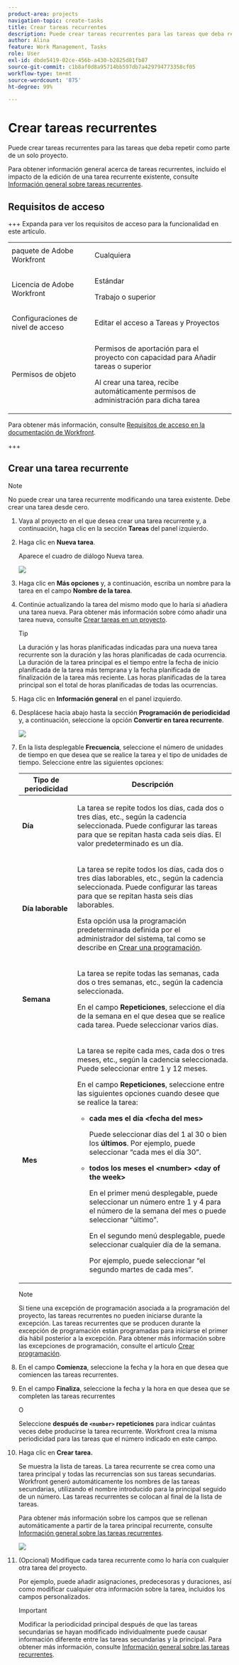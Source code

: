 ```yaml
---
product-area: projects
navigation-topic: create-tasks
title: Crear tareas recurrentes
description: Puede crear tareas recurrentes para las tareas que deba repetir como parte de un solo proyecto.
author: Alina
feature: Work Management, Tasks
role: User
exl-id: dbde5419-02ce-456b-a430-b2825d81fb87
source-git-commit: c1b8af0d8a95714bb597db7a429794773358cf05
workflow-type: tm+mt
source-wordcount: '875'
ht-degree: 99%

---
```


# Crear tareas recurrentes

<!--Audited: 01/2024-->

Puede crear tareas recurrentes para las tareas que deba repetir como parte de un solo proyecto.

Para obtener información general acerca de tareas recurrentes, incluido el impacto de la edición de una tarea recurrente existente, consulte [Información general sobre tareas recurrentes](../../../manage-work/tasks/manage-tasks/recurring-tasks-overview.md).

## Requisitos de acceso

+++ Expanda para ver los requisitos de acceso para la funcionalidad en este artículo.

<table style="table-layout:auto"> 
 <col> 
 <col> 
 <tbody> 
  <tr> 
   <td role="rowheader">paquete de Adobe Workfront</td> 
   <td> <p>Cualquiera</p> </td> 
  </tr> 
  <tr> 
   <td role="rowheader">Licencia de Adobe Workfront</td> 
   <td> <p>Estándar</p> 
   <p>Trabajo o superior</p> </td> 
  </tr> 
  <tr> 
   <td role="rowheader">Configuraciones de nivel de acceso</td> 
   <td> <p>Editar el acceso a Tareas y Proyectos</p> </td> 
  </tr> 
  <tr> 
   <td role="rowheader">Permisos de objeto</td> 
   <td> <p>Permisos de aportación para el proyecto con capacidad para Añadir tareas o superior</p> 
   <p>Al crear una tarea, recibe automáticamente permisos de administración para dicha tarea</p> 
    </td> 
  </tr> 
 </tbody> 
</table>

Para obtener más información, consulte [Requisitos de acceso en la documentación de Workfront](/help/quicksilver/administration-and-setup/add-users/access-levels-and-object-permissions/access-level-requirements-in-documentation.md).

+++

<!--Old:

<table style="table-layout:auto"> 
 <col> 
 <col> 
 <tbody> 
  <tr> 
   <td role="rowheader">Adobe Workfront plan*</td> 
   <td> <p>Any</p> </td> 
  </tr> 
  <tr> 
   <td role="rowheader">Adobe Workfront license*</td> 
   <td> <p>New: Standard</p> 
   <p>Current: Work or higher</p> </td> 
  </tr> 
  <tr> 
   <td role="rowheader">Access level configurations*</td> 
   <td> <p>Edit access to Tasks and Projects</p> </td> 
  </tr> 
  <tr> 
   <td role="rowheader">Object permissions</td> 
   <td> <p>Contribute permissions to the project with ability to Add Tasks or higher</p> 
   <p>When you create a task you automatically receive Manage permissions to the task</p> 
   <p> For information about task permissions, see <a href="../../../workfront-basics/grant-and-request-access-to-objects/share-a-task.md" class="MCXref xref">Share a task </a>.</p>  </td> 
  </tr> 
 </tbody> 
</table>

&#42;To find out what plan, license type, or access you have, contact your Workfront administrator. For more information about access requirements, see [Access requirements in Workfront documentation](/help/quicksilver/administration-and-setup/add-users/access-levels-and-object-permissions/access-level-requirements-in-documentation.md). -->

## Crear una tarea recurrente

>[!NOTE]
>
>No puede crear una tarea recurrente modificando una tarea existente. Debe crear una tarea desde cero.

1. Vaya al proyecto en el que desea crear una tarea recurrente y, a continuación, haga clic en la sección **Tareas** del panel izquierdo.
1. Haga clic en **Nueva tarea**.

   Aparece el cuadro de diálogo Nueva tarea.

   ![](assets/nwe-create-task-small-screen-350x272.png)

1. Haga clic en **Más opciones** y, a continuación, escriba un nombre para la tarea en el campo **Nombre de la tarea**.
1. Continúe actualizando la tarea del mismo modo que lo haría si añadiera una tarea nueva. Para obtener más información sobre cómo añadir una tarea nueva, consulte [Crear tareas en un proyecto](../../../manage-work/tasks/create-tasks/create-tasks-in-project.md).

   >[!TIP]
   >
   >   La duración y las horas planificadas indicadas para una nueva tarea recurrente son la duración y las horas planificadas de cada ocurrencia. La duración de la tarea principal es el tiempo entre la fecha de inicio planificada de la tarea más temprana y la fecha planificada de finalización de la tarea más reciente. Las horas planificadas de la tarea principal son el total de horas planificadas de todas las ocurrencias.

1. Haga clic en **Información general** en el panel izquierdo.
1. Desplácese hacia abajo hasta la sección **Programación de periodicidad** y, a continuación, seleccione la opción **Convertir en tarea recurrente**.

   ![](assets/recurrence-schedule-section-new-recurring-tasks-nwe-350x351.png)

1. En la lista desplegable **Frecuencia**, seleccione el número de unidades de tiempo en que desea que se realice la tarea y el tipo de unidades de tiempo. Seleccione entre las siguientes opciones:

   <table style="table-layout:auto"> 
    <col> 
    <col> 
    <thead> 
     <tr> 
      <th>Tipo de periodicidad</th> 
      <th>Descripción</th> 
     </tr> 
    </thead> 
    <tbody> 
     <tr> 
      <td role="rowheader"><strong>Día</strong> </td> 
      <td> <p>La tarea se repite todos los días, cada dos o tres días, etc., según la cadencia seleccionada. Puede configurar las tareas para que se repitan hasta cada seis días. El valor predeterminado es un día. </p> </td> 
     </tr> 
     <tr> 
      <td role="rowheader"><strong>Día laborable</strong> </td> 
      <td> <p> La tarea se repite todos los días, cada dos o tres días laborables, etc., según la cadencia seleccionada. Puede configurar las tareas para que se repitan hasta seis días laborables.</p> <p>Esta opción usa la programación predeterminada definida por el administrador del sistema, tal como se describe en <a href="../../../administration-and-setup/set-up-workfront/configure-timesheets-schedules/create-schedules.md" class="MCXref xref">Crear una programación</a>.</p> </td> 
     </tr> 
     <tr> 
      <td role="rowheader"><strong>Semana</strong> </td> 
      <td> <p> La tarea se repite todas las semanas, cada dos o tres semanas, etc., según la cadencia seleccionada.</p> <p>En el campo <strong>Repeticiones</strong>, seleccione el día de la semana en el que desea que se realice cada tarea. Puede seleccionar varios días. </p> </td> 
     </tr> 
     <tr> 
      <td role="rowheader"><strong>Mes</strong> </td> 
      <td> <p>La tarea se repite cada mes, cada dos o tres meses, etc., según la cadencia seleccionada. Puede seleccionar entre 1 y 12 meses. </p> <p>En el campo <strong>Repeticiones</strong>, seleccione entre las siguientes opciones cuando desee que se realice la tarea:</p> 
       <ul> 
        <li> <p><strong>cada mes el día &lt;fecha del mes&gt;</strong> </p> <p>Puede seleccionar días del 1 al 30 o bien los <strong>últimos</strong>. Por ejemplo, puede seleccionar “cada mes el día 30”. </p> </li> 
        <li> <p><strong>todos los meses el &lt;number&gt; &lt;day of the week&gt;</strong> </p> <p>En el primer menú desplegable, puede seleccionar un número entre 1 y 4 para el número de la semana del mes o puede seleccionar “último”. </p> <p>En el segundo menú desplegable, puede seleccionar cualquier día de la semana. </p> <p>Por ejemplo, puede seleccionar “el segundo martes de cada mes”. </p> </li> 
       </ul> </td> 
     </tr> 
    </tbody> 
   </table>

   >[!NOTE]
   >
   >Si tiene una excepción de programación asociada a la programación del proyecto, las tareas recurrentes no pueden iniciarse durante la excepción. Las tareas recurrentes que se producen durante la excepción de programación están programadas para iniciarse el primer día hábil posterior a la excepción. Para obtener más información sobre las excepciones de programación, consulte el artículo [Crear programación](../../../administration-and-setup/set-up-workfront/configure-timesheets-schedules/create-schedules.md).

1. En el campo **Comienza**, seleccione la fecha y la hora en que desea que comiencen las tareas recurrentes.
1. En el campo **Finaliza**, seleccione la fecha y la hora en que desea que se completen las tareas recurrentes

   O

   Seleccione **después de `<number>` repeticiones** para indicar cuántas veces debe producirse la tarea recurrente. Workfront crea la misma periodicidad para las tareas que el número indicado en este campo.

1. Haga clic en **Crear tarea.**

   Se muestra la lista de tareas. La tarea recurrente se crea como una tarea principal y todas las recurrencias son sus tareas secundarias. Workfront generó automáticamente los nombres de las tareas secundarias, utilizando el nombre introducido para la principal seguido de un número. Las tareas recurrentes se colocan al final de la lista de tareas.

   Para obtener más información sobre los campos que se rellenan automáticamente a partir de la tarea principal recurrente, consulte [Información general sobre las tareas recurrentes](../../../manage-work/tasks/manage-tasks/recurring-tasks-overview.md).

   ![](assets/recurring-tasks-in-task-list-nwe-350x87.png)

1. (Opcional) Modifique cada tarea recurrente como lo haría con cualquier otra tarea del proyecto.

   Por ejemplo, puede añadir asignaciones, predecesoras y duraciones, así como modificar cualquier otra información sobre la tarea, incluidos los campos personalizados.

   >[!IMPORTANT]
   >
   >Modificar la periodicidad principal después de que las tareas secundarias se hayan modificado individualmente puede causar información diferente entre las tareas secundarias y la principal. Para obtener más información, consulte [Información general sobre las tareas recurrentes](../../../manage-work/tasks/manage-tasks/recurring-tasks-overview.md).
